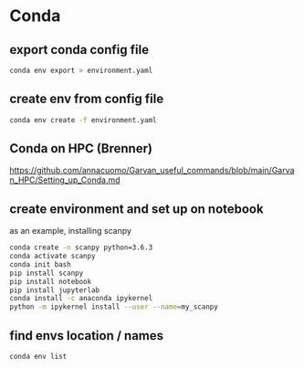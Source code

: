 # Conda

## export conda config file

```bash
conda env export > environment.yaml
```

## create env from config file

```bash
conda env create -f environment.yaml
```

## Conda on HPC (Brenner)

https://github.com/annacuomo/Garvan_useful_commands/blob/main/Garvan_HPC/Setting_up_Conda.md

## create environment and set up on notebook

as an example, installing scanpy

```bash
conda create -n scanpy python=3.6.3
conda activate scanpy
conda init bash
pip install scanpy
pip install notebook
pip install jupyterlab
conda install -c anaconda ipykernel
python -m ipykernel install --user --name=my_scanpy
```

## find envs location / names

`conda env list`
